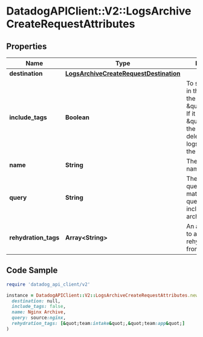 # DatadogAPIClient::V2::LogsArchiveCreateRequestAttributes

## Properties

| Name | Type | Description | Notes |
| ---- | ---- | ----------- | ----- |
| **destination** | [**LogsArchiveCreateRequestDestination**](LogsArchiveCreateRequestDestination.md) |  |  |
| **include_tags** | **Boolean** | To store the tags in the archive, set the value \&quot;true\&quot;. If it is set to \&quot;false\&quot;, the tags will be deleted when the logs are sent to the archive. | [optional][default to false] |
| **name** | **String** | The archive name. |  |
| **query** | **String** | The archive query/filter. Logs matching this query are included in the archive. |  |
| **rehydration_tags** | **Array&lt;String&gt;** | An array of tags to add to rehydrated logs from an archive. | [optional] |

## Code Sample

```ruby
require 'datadog_api_client/v2'

instance = DatadogAPIClient::V2::LogsArchiveCreateRequestAttributes.new(
  destination: null,
  include_tags: false,
  name: Nginx Archive,
  query: source:nginx,
  rehydration_tags: [&quot;team:intake&quot;,&quot;team:app&quot;]
)
```

